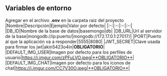 ## Variables de entorno

Agregar en el archivo **.env** en la carpeta raiz del proyecto
|Nombre|Descripción|Ejemplo|Valor por defecto|
|:-:|:-:|:-:|:-:|
|DB_ID|Nombre de la base de datos|basemongo|db|
|DB_URL|Url al servidor de la base|mongodb://ip:puerto/|mongodb://172.17.0.1:27017/|
|PORT|Puerto al que la aplicación va a responder|5555|8080|
|JWT_SECRET|Clave usada para firmar los jwt|akin5423o4in|**OBLIGATORIO**|
|DEFAULT_IMG_USER|Imagen por defecto para los perfiles de usuario|https://i.imgur.com/zPFuLVO.jpeg|**OBLIGATORIO**|
|DEFAULT_IMG_CHAT|Imagen por defecto para los iconos de chat|https://i.imgur.com/CC7V30O.jpeg|**OBLIGATORIO**|